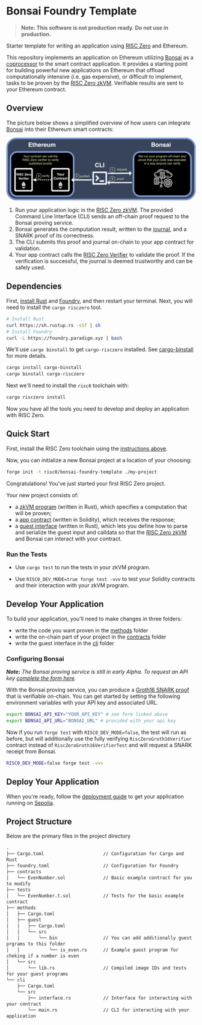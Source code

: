 # Bonsai Foundry Template

> **Note: This software is not production ready. Do not use in production.**

Starter template for writing an application using [RISC Zero] and Ethereum.

This repository implements an application on Ethereum utilizing [Bonsai] as a [coprocessor] to the smart contract application.
It provides a starting point for building powerful new applications on Ethereum that offload computationally intensive (i.e. gas expensive), or difficult to implement, tasks to be proven by the [RISC Zero zkVM].
Verifiable results are sent to your Ethereum contract.

[RISC Zero]: https://www.risczero.com/
[Bonsai]: https://dev.bonsai.xyz/
[coprocessor]: https://twitter.com/RiscZero/status/1677316664772132864
[RISC Zero zkVM]: https://dev.risczero.com/zkvm

## Overview

The picture below shows a simplified overview of how users can integrate [Bonsai] into their Ethereum smart contracts:

![Bonsai Foundry Template Diagram](images/bonsai-foundry-template.png)

1. Run your application logic in the [RISC Zero zkVM]. The provided Command Line Interface (CLI) sends an off-chain proof request to the Bonsai proving service.
2. Bonsai generates the computation result, written to the [journal], and a SNARK proof of its correctness.
3. The CLI submits this proof and journal on-chain to your app contract for validation.
4. Your app contract calls the [RISC Zero Verifier] to validate the proof. If the verification is successful, the journal is deemed trustworthy and can be safely used.

[journal]: https://dev.risczero.com/terminology#journal
[RISC Zero Verifier]: https://github.com/risc0/risc0/blob/release-0.20/bonsai/ethereum/contracts/IRiscZeroVerifier.sol

## Dependencies

First, [install Rust] and [Foundry], and then restart your terminal. Next, you will need to install the `cargo risczero` tool.

```sh
# Install Rust
curl https://sh.rustup.rs -sSf | sh
# Install Foundry
curl -L https://foundry.paradigm.xyz | bash
```

We'll use `cargo binstall` to get `cargo-risczero` installed. See [cargo-binstall] for more details.

```sh
cargo install cargo-binstall
cargo binstall cargo-risczero
```

Next we'll need to install the `risc0` toolchain with:

```sh
cargo risczero install
```

Now you have all the tools you need to develop and deploy an application with RISC Zero.

[install Rust]: https://doc.rust-lang.org/cargo/getting-started/installation.html
[Foundry]: https://getfoundry.sh/
[cargo-binstall]: https://github.com/cargo-bins/cargo-binstall#cargo-binaryinstall

## Quick Start

First, install the RISC Zero toolchain using the [instructions above].

Now, you can initialize a new Bonsai project at a location of your choosing:

```sh
forge init -t risc0/bonsai-foundry-template ./my-project
```

Congratulations! You've just started your first RISC Zero project.

Your new project consists of:

- a [zkVM program] (written in Rust), which specifies a computation that will be proven;
- a [app contract] (written in Solidity), which receives the response;
- a [guest interface] (written in Rust), which lets you define how to parse and serialize the guest input and calldata so that the [RISC Zero zkVM] and Bonsai can interact with your contract.

[instructions above]: #dependencies
[zkVM program]: https://github.com/risc0/bonsai-foundry-template/tree/main/methods/guest/src/bin
[app contract]: https://github.com/risc0/bonsai-foundry-template/tree/main/contracts
[guest interface]: https://github.com/risc0/bonsai-foundry-template/tree/main/cli

### Run the Tests

<!-- TODO(victor): Make cargo test actually do something -->
- Use `cargo test` to run the tests in your zkVM program.
<!-- TODO(victor): Tests are failing -->
- Use `RISC0_DEV_MODE=true forge test -vvv` to test your Solidity contracts and their interaction with your zkVM program.

## Develop Your Application

To build your application, you'll need to make changes in three folders:

- write the code you want proven in the [methods] folder
- write the on-chain part of your project in the [contracts] folder
- write the guest interface in the [cli] folder

### Configuring Bonsai

***Note:*** *The Bonsai proving service is still in early Alpha. To request an API key [complete the form here](https://bonsai.xyz/apply).*

With the Bonsai proving service, you can produce a [Groth16 SNARK proof] that is verifiable on-chain.
You can get started by setting the following environment variables with your API key and associated URL.

```bash
export BONSAI_API_KEY="YOUR_API_KEY" # see form linked above
export BONSAI_API_URL="BONSAI_URL" # provided with your api key
```

<!-- TODO(victor): Rename the RiscZeroGroth16VerifierTest -->
Now if you run `forge test` with `RISC0_DEV_MODE=false`, the test will run as before, but will additionally use the fully verifying `RiscZeroGroth16Verifier` contract instead of `RiscZeroGroth16VerifierTest` and will request a SNARK receipt from Bonsai.

```bash
RISC0_DEV_MODE=false forge test -vvv
```

[Groth16 SNARK proof]: https://www.risczero.com/news/on-chain-verification

## Deploy Your Application

When you're ready, follow the [deployment guide] to get your application running on [Sepolia].

[deployment guide]: /deployment-guide.md
[Sepolia]: https://www.alchemy.com/overviews/sepolia-testnet

## Project Structure

Below are the primary files in the project directory

```text
.
├── Cargo.toml                      // Configuration for Cargo and Rust
├── foundry.toml                    // Configuration for Foundry
├── contracts
│   └── EvenNumber.sol              // Basic example contract for you to modify
├── tests
│   └── EvenNumber.t.sol            // Tests for the basic example contract
├── methods
│   ├── Cargo.toml
│   ├── guest
│   │   ├── Cargo.toml
│   │   └── src
│   │       └── bin                 // You can add additionally guest prgrams to this folder
│   │           └── is_even.rs      // Example guest program for cheking if a number is even
│   └── src
│       └── lib.rs                  // Compiled image IDs and tests for your guest programs
└── cli
    ├── Cargo.toml
    └── src
        ├── interface.rs            // Interface for interacting with your contract
        └── main.rs                 // CLI for interacting with your application
```

[methods]: /methods
[cli]: /cli
[contracts]: /contracts
